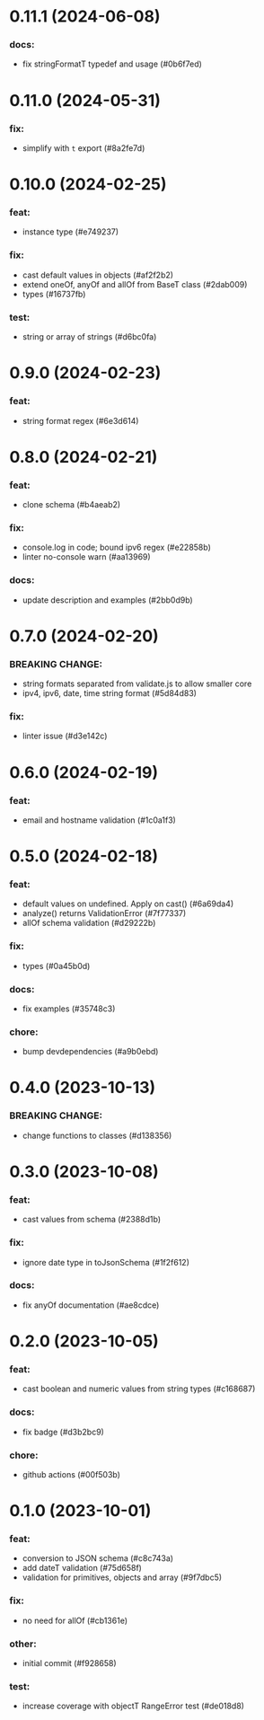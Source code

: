 # 0.11.1 (2024-06-08)

### docs:

- fix stringFormatT typedef and usage (#0b6f7ed)

# 0.11.0 (2024-05-31)

### fix:

- simplify with `t` export (#8a2fe7d)

# 0.10.0 (2024-02-25)

### feat:

- instance type (#e749237)

### fix:

- cast default values in objects (#af2f2b2)
- extend oneOf, anyOf and allOf from BaseT class (#2dab009)
- types (#16737fb)

### test:

- string or array of strings (#d6bc0fa)

# 0.9.0 (2024-02-23)

### feat:

- string format regex (#6e3d614)

# 0.8.0 (2024-02-21)

### feat:

- clone schema (#b4aeab2)

### fix:

- console.log in code; bound ipv6 regex (#e22858b)
- linter no-console warn (#aa13969)

### docs:

- update description and examples (#2bb0d9b)

# 0.7.0 (2024-02-20)

### BREAKING CHANGE:

- string formats separated from validate.js to allow smaller core
- ipv4, ipv6, date, time string format (#5d84d83)

### fix:

- linter issue (#d3e142c)

# 0.6.0 (2024-02-19)

### feat:

- email and hostname validation (#1c0a1f3)

# 0.5.0 (2024-02-18)

### feat:

- default values on undefined. Apply on cast() (#6a69da4)
- analyze() returns ValidationError (#7f77337)
- allOf schema validation (#d29222b)

### fix:

- types (#0a45b0d)

### docs:

- fix examples (#35748c3)

### chore:

- bump devdependencies (#a9b0ebd)

# 0.4.0 (2023-10-13)

### BREAKING CHANGE:

- change functions to classes (#d138356)

# 0.3.0 (2023-10-08)

### feat:

- cast values from schema (#2388d1b)

### fix:

- ignore date type in toJsonSchema (#1f2f612)

### docs:

- fix anyOf documentation (#ae8cdce)

# 0.2.0 (2023-10-05)

### feat:

- cast boolean and numeric values from string types (#c168687)

### docs:

- fix badge (#d3b2bc9)

### chore:

- github actions (#00f503b)

# 0.1.0 (2023-10-01)

### feat:

- conversion to JSON schema (#c8c743a)
- add dateT validation (#75d658f)
- validation for primitives, objects and array (#9f7dbc5)

### fix:

- no need for allOf (#cb1361e)

### other:

- initial commit (#f928658)

### test:

- increase coverage with objectT RangeError test (#de018d8)

